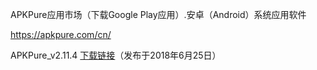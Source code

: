 APKPure应用市场（下载Google Play应用）.安卓（Android）系统应用软件

https://apkpure.com/cn/

APKPure_v2.11.4 [下载链接](https://coding.net/u/Download-Mirrors/p/APKPure/git/raw/master/APKPure_v2.11.4.apk)（发布于2018年6月25日）
